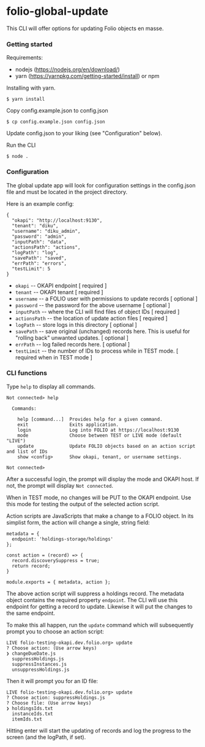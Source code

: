 # folio-global-update

This CLI will offer options for updating Folio objects en masse.

### Getting started

Requirements: 

* nodejs (https://nodejs.org/en/download/)
* yarn (https://yarnpkg.com/getting-started/install) or npm

Installing with yarn.

`$ yarn install`

Copy config.example.json to config.json

`$ cp config.example.json config.json`

Update config.json to your liking (see "Configuration" below).

Run the CLI

`$ node .`


### Configuration

The global update app will look for configuration settings in the config.json file and must be located in the project directory.

Here is an example config:

```
{
  "okapi": "http://localhost:9130",
  "tenant": "diku",
  "username": "diku_admin",
  "password": "admin",
  "inputPath": "data",
  "actionsPath": "actions",
  "logPath": "log",
  "savePath": "saved",
  "errPath": "errors",
  "testLimit": 5
}
```

- `okapi` -- OKAPI endpoint [ required ]
- `tenant` -- OKAPI tenant [ required ]
- `username` -- a FOLIO user with permissions to update records [ optional ]
- `password` -- the password for the above username [ optional ]
- `inputPath` -- where the CLI will find files of object IDs [ required ]
- `actionsPath` -- the location of update action files [ required ]
- `logPath` -- store logs in this directory [ optional ]
- `savePath` -- save original (unchanged) records here. This is useful for "rolling back" unwanted updates. [ optional ]
- `errPath` -- log failed records here.  [ optional ]
- `testLimit` -- the number of IDs to process while in TEST mode. [ required when in TEST mode ]

### CLI functions

Type `help` to display all commands.

```
Not connected> help

  Commands:

    help [command...]  Provides help for a given command.
    exit               Exits application.
    login              Log into FOLIO at https://localhost:9130
    mode               Choose between TEST or LIVE mode (default "LIVE")
    update             Update FOLIO objects based on an action script and list of IDs
    show <config>      Show okapi, tenant, or username settings.

Not connected> 
```

After a successful login, the prompt will display the mode and OKAPI host.  If not, the prompt will display `Not connected`.

When in TEST mode, no changes will be PUT to the OKAPI endpoint.  Use this mode for testing the output of the selected action script.

Action scripts are JavaScripts that make a change to a FOLIO object.  In its simplist form, the action will change a single, string field:

```
metadata = {
  endpoint: 'holdings-storage/holdings'
};

const action = (record) => {
  record.discoverySuppress = true;
  return record;
}

module.exports = { metadata, action };
```

The above action script will suppress a holdings record.  The metadata object contains the required property `endpoint`.  The CLI will use this endpoint for getting a record to update.  Likewise it will put the changes to the same endpoint.

To make this all happen, run the `update` command which will subsequently prompt you to choose an action script:

```
LIVE folio-testing-okapi.dev.folio.org> update
? Choose action: (Use arrow keys)
❯ changeDueDate.js 
  suppressHoldings.js 
  suppressInstances.js 
  unsuppressHoldings.js 
```

Then it will prompt you for an ID file:

```
LIVE folio-testing-okapi.dev.folio.org> update
? Choose action: suppressHoldings.js
? Choose file: (Use arrow keys)
❯ holdingsIds.txt 
  instanceIds.txt 
  itemIds.txt 
```

Hitting enter will start the updating of records and log the progress to the screen (and the logPath, if set).

